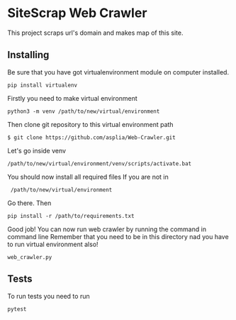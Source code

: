 # SiteScrap Web Crawler
This project scraps url's domain and makes map of this site.
## Installing
Be sure that you have got virtualenvironment module on computer installed. <br/>
```
pip install virtualenv
```
Firstly you need to make virtual environment
```
python3 -m venv /path/to/new/virtual/environment
```
Then clone git repository to this virtual environment path
```
$ git clone https://github.com/asplia/Web-Crawler.git
```
Let's go inside venv
```
/path/to/new/virtual/environment/venv/scripts/activate.bat
```
You should now install all required files
If you are not in 
```
 /path/to/new/virtual/environment
```
Go there.
Then
```
pip install -r /path/to/requirements.txt
```
Good job! You can now run web crawler by running the command in command line
Remember that you need to be in this directory nad you have to run virtual environment also!
```
web_crawler.py
```

## Tests
To run tests you need to run
```
pytest
```
